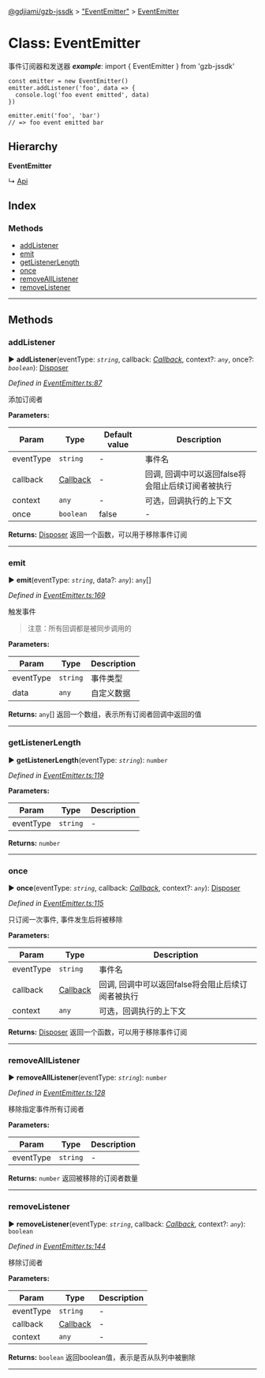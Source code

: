 [@gdjiami/gzb-jssdk](../README.md) > ["EventEmitter"](../modules/_eventemitter_.md) > [EventEmitter](../classes/_eventemitter_.eventemitter.md)



# Class: EventEmitter


事件订阅器和发送器
*__example__*:     import { EventEmitter } from 'gzb-jssdk'

    const emitter = new EventEmitter()
    emitter.addListener('foo', data => {
      console.log('foo event emitted', data)
    })

    emitter.emit('foo', 'bar')
    // => foo event emitted bar


## Hierarchy

**EventEmitter**

↳  [Api](_api_.api.md)








## Index

### Methods

* [addListener](_eventemitter_.eventemitter.md#addlistener)
* [emit](_eventemitter_.eventemitter.md#emit)
* [getListenerLength](_eventemitter_.eventemitter.md#getlistenerlength)
* [once](_eventemitter_.eventemitter.md#once)
* [removeAllListener](_eventemitter_.eventemitter.md#removealllistener)
* [removeListener](_eventemitter_.eventemitter.md#removelistener)



---

## Methods
<a id="addlistener"></a>

###  addListener

► **addListener**(eventType: *`string`*, callback: *[Callback](../modules/_eventemitter_.md#callback)*, context?: *`any`*, once?: *`boolean`*): [Disposer](../modules/_eventemitter_.md#disposer)




*Defined in [EventEmitter.ts:87](https://github.com/GDJiaMi/gzb-jssdk/blob/6a995d9/src/EventEmitter.ts#L87)*



添加订阅者


**Parameters:**

| Param | Type | Default value | Description |
| ------ | ------ | ------ | ------ |
| eventType | `string`  | - |   事件名 |
| callback | [Callback](../modules/_eventemitter_.md#callback)  | - |   回调, 回调中可以返回false将会阻止后续订阅者被执行 |
| context | `any`  | - |   可选，回调执行的上下文 |
| once | `boolean`  | false |   - |





**Returns:** [Disposer](../modules/_eventemitter_.md#disposer)
返回一个函数，可以用于移除事件订阅






___

<a id="emit"></a>

###  emit

► **emit**(eventType: *`string`*, data?: *`any`*): `any`[]




*Defined in [EventEmitter.ts:169](https://github.com/GDJiaMi/gzb-jssdk/blob/6a995d9/src/EventEmitter.ts#L169)*



触发事件

> 注意：所有回调都是被同步调用的


**Parameters:**

| Param | Type | Description |
| ------ | ------ | ------ |
| eventType | `string`   |  事件类型 |
| data | `any`   |  自定义数据 |





**Returns:** `any`[]
返回一个数组，表示所有订阅者回调中返回的值






___

<a id="getlistenerlength"></a>

###  getListenerLength

► **getListenerLength**(eventType: *`string`*): `number`




*Defined in [EventEmitter.ts:119](https://github.com/GDJiaMi/gzb-jssdk/blob/6a995d9/src/EventEmitter.ts#L119)*



**Parameters:**

| Param | Type | Description |
| ------ | ------ | ------ |
| eventType | `string`   |  - |





**Returns:** `number`





___

<a id="once"></a>

###  once

► **once**(eventType: *`string`*, callback: *[Callback](../modules/_eventemitter_.md#callback)*, context?: *`any`*): [Disposer](../modules/_eventemitter_.md#disposer)




*Defined in [EventEmitter.ts:115](https://github.com/GDJiaMi/gzb-jssdk/blob/6a995d9/src/EventEmitter.ts#L115)*



只订阅一次事件, 事件发生后将被移除


**Parameters:**

| Param | Type | Description |
| ------ | ------ | ------ |
| eventType | `string`   |  事件名 |
| callback | [Callback](../modules/_eventemitter_.md#callback)   |  回调, 回调中可以返回false将会阻止后续订阅者被执行 |
| context | `any`   |  可选，回调执行的上下文 |





**Returns:** [Disposer](../modules/_eventemitter_.md#disposer)
返回一个函数，可以用于移除事件订阅






___

<a id="removealllistener"></a>

###  removeAllListener

► **removeAllListener**(eventType: *`string`*): `number`




*Defined in [EventEmitter.ts:128](https://github.com/GDJiaMi/gzb-jssdk/blob/6a995d9/src/EventEmitter.ts#L128)*



移除指定事件所有订阅者


**Parameters:**

| Param | Type | Description |
| ------ | ------ | ------ |
| eventType | `string`   |  - |





**Returns:** `number`
返回被移除的订阅者数量






___

<a id="removelistener"></a>

###  removeListener

► **removeListener**(eventType: *`string`*, callback: *[Callback](../modules/_eventemitter_.md#callback)*, context?: *`any`*): `boolean`




*Defined in [EventEmitter.ts:144](https://github.com/GDJiaMi/gzb-jssdk/blob/6a995d9/src/EventEmitter.ts#L144)*



移除订阅者


**Parameters:**

| Param | Type | Description |
| ------ | ------ | ------ |
| eventType | `string`   |  - |
| callback | [Callback](../modules/_eventemitter_.md#callback)   |  - |
| context | `any`   |  - |





**Returns:** `boolean`
返回boolean值，表示是否从队列中被删除






___


